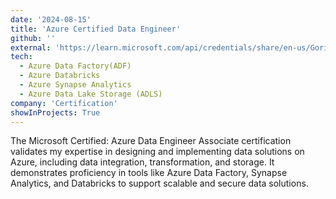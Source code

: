 ```yaml
---
date: '2024-08-15'
title: 'Azure Certified Data Engineer'
github: ''
external: 'https://learn.microsoft.com/api/credentials/share/en-us/GorijalaKiran-4164/7C10E2A9A93ABA14?sharingId=803ADB08CD3AA393'
tech:
  - Azure Data Factory(ADF)
  - Azure Databricks
  - Azure Synapse Analytics
  - Azure Data Lake Storage (ADLS)
company: 'Certification'
showInProjects: True
---
```


The Microsoft Certified: Azure Data Engineer Associate certification validates my expertise in designing and implementing data solutions on Azure, including data integration, transformation, and storage. It demonstrates proficiency in tools like Azure Data Factory, Synapse Analytics, and Databricks to support scalable and secure data solutions.